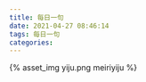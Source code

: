 ```yaml
---
title: 每日一句
date: 2021-04-27 08:46:14
tags: 每日一句
categories:
---
```

{% asset_img yiju.png meiriyiju %}
